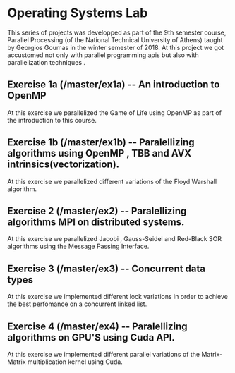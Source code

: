 # Operating Systems Lab 
This series of projects was developped as part of the 9th semester course, Parallel Processing (of the National Technical University of Athens) taught by Georgios Goumas in the winter semester of 2018. At this project we got accustomed not only with parallel programming apis but also with parallelization techniques . 


## Exercise 1a (/master/ex1a) -- An introduction to OpenMP
At this exercise we parallelized the Game of Life using OpenMP as part of the introduction to this course.

## Exercise 1b (/master/ex1b) -- Paralellizing algorithms using OpenMP , TBB and AVX intrinsics(vectorization).
At this exercise we parallelized different variations of the Floyd Warshall algorithm.

## Exercise 2 (/master/ex2) -- Paralellizing algorithms MPI on distributed systems.
At this exercise we parallelized Jacobi , Gauss-Seidel and Red-Black SOR algorithms using the Message Passing Interface.

## Exercise 3 (/master/ex3) -- Concurrent data types
At this exercise we implemented different lock variations in order to achieve the best perfomance on a concurrent linked list.

## Exercise 4 (/master/ex4) -- Paralellizing algorithms on GPU'S using Cuda API.
At this exercise we implemented different parallel variations of the Matrix-Matrix multiplication kernel using Cuda.
